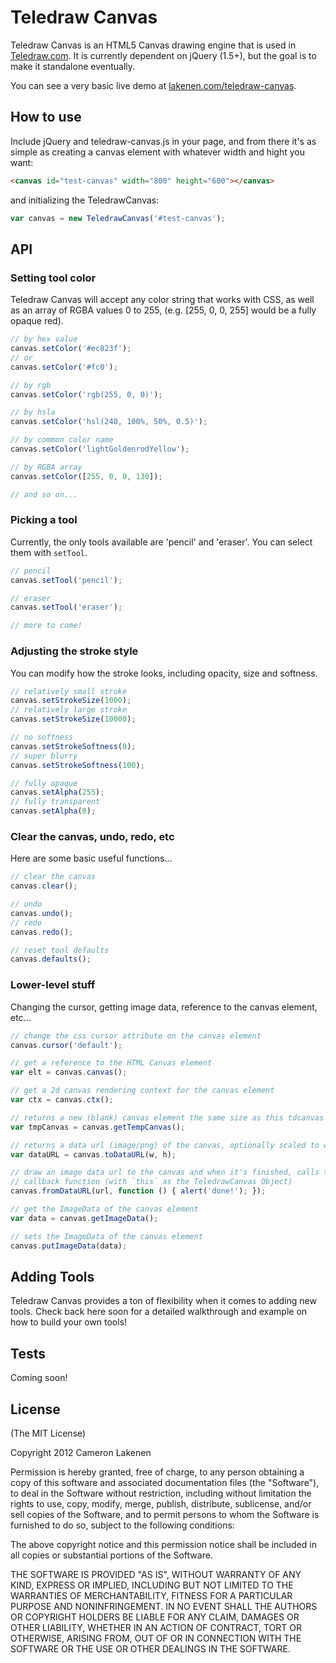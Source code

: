 # Teledraw Canvas

Teledraw Canvas is an HTML5 Canvas drawing engine that is used in [Teledraw.com](http://teledraw.com/). It is currently dependent on jQuery (1.5+), but the goal is to make it standalone eventually.

You can see a very basic live demo at [lakenen.com/teledraw-canvas](http://lakenen.com/teledraw-canvas).

## How to use

Include jQuery and teledraw-canvas.js in your page, and from there it's as simple as creating a canvas element with whatever width and hight you want:

```html
<canvas id="test-canvas" width="800" height="600"></canvas>
```

and initializing the TeledrawCanvas:

```js
var canvas = new TeledrawCanvas('#test-canvas');
```

## API

### Setting tool color

Teledraw Canvas will accept any color string that works with CSS, as well as an array of RGBA values 0 to 255, (e.g. [255, 0, 0, 255] would be a fully opaque red).

```js
// by hex value
canvas.setColor('#ec823f');
// or
canvas.setColor('#fc0');

// by rgb
canvas.setColor('rgb(255, 0, 0)');

// by hsla
canvas.setColor('hsl(240, 100%, 50%, 0.5)');

// by common color name
canvas.setColor('lightGoldenrodYellow');

// by RGBA array
canvas.setColor([255, 0, 0, 130]);

// and so on...
```

### Picking a tool

Currently, the only tools available are 'pencil' and 'eraser'. You can select them with `setTool`.

```js
// pencil
canvas.setTool('pencil');

// eraser
canvas.setTool('eraser');

// more to come!
```

### Adjusting the stroke style

You can modify how the stroke looks, including opacity, size and softness.

```js
// relatively small stroke
canvas.setStrokeSize(1000);
// relatively large stroke
canvas.setStrokeSize(10000);

// no softness
canvas.setStrokeSoftness(0);
// super blurry
canvas.setStrokeSoftness(100);

// fully opaque
canvas.setAlpha(255);
// fully transparent
canvas.setAlpha(0);
```

### Clear the canvas, undo, redo, etc

Here are some basic useful functions...

```js
// clear the canvas
canvas.clear();

// undo
canvas.undo();
// redo
canvas.redo();

// reset tool defaults
canvas.defaults();
```


### Lower-level stuff

Changing the cursor, getting image data, reference to the canvas element, etc...

```js
// change the css cursor attribute on the canvas element
canvas.cursor('default');

// get a reference to the HTML Canvas element
var elt = canvas.canvas();

// get a 2d canvas rendering context for the canvas element
var ctx = canvas.ctx();

// returns a new (blank) canvas element the same size as this tdcanvas element
var tmpCanvas = canvas.getTempCanvas();

// returns a data url (image/png) of the canvas, optionally scaled to w x h pixels
var dataURL = canvas.toDataURL(w, h);

// draw an image data url to the canvas and when it's finished, calls the given
// callback function (with `this` as the TeledrawCanvas Object)
canvas.fromDataURL(url, function () { alert('done!'); });

// get the ImageData of the canvas element
var data = canvas.getImageData();

// sets the ImageData of the canvas element
canvas.putImageData(data);
```

## Adding Tools

Teledraw Canvas provides a ton of flexibility when it comes to adding new tools. Check back here soon for a detailed walkthrough and example on how to build your own tools!


## Tests

Coming soon!


## License 

(The MIT License)

Copyright 2012 Cameron Lakenen

Permission is hereby granted, free of charge, to any person obtaining
a copy of this software and associated documentation files (the
"Software"), to deal in the Software without restriction, including
without limitation the rights to use, copy, modify, merge, publish,
distribute, sublicense, and/or sell copies of the Software, and to
permit persons to whom the Software is furnished to do so, subject to
the following conditions:

The above copyright notice and this permission notice shall be
included in all copies or substantial portions of the Software.

THE SOFTWARE IS PROVIDED "AS IS", WITHOUT WARRANTY OF ANY KIND,
EXPRESS OR IMPLIED, INCLUDING BUT NOT LIMITED TO THE WARRANTIES OF
MERCHANTABILITY, FITNESS FOR A PARTICULAR PURPOSE AND
NONINFRINGEMENT. IN NO EVENT SHALL THE AUTHORS OR COPYRIGHT HOLDERS BE
LIABLE FOR ANY CLAIM, DAMAGES OR OTHER LIABILITY, WHETHER IN AN ACTION
OF CONTRACT, TORT OR OTHERWISE, ARISING FROM, OUT OF OR IN CONNECTION
WITH THE SOFTWARE OR THE USE OR OTHER DEALINGS IN THE SOFTWARE.
